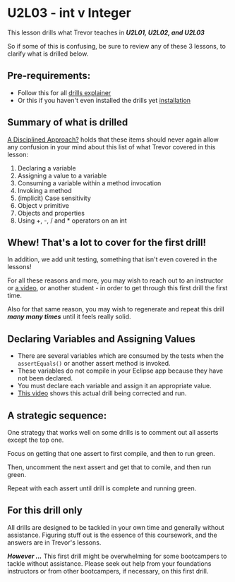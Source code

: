 # U2L03 - int v Integer

This lesson drills what Trevor teaches in _**U2L01, U2L02, and U2L03**_

So if some of this is confusing, be sure to review any of these 3 lessons, to clarify what is drilled below.

## Pre-requirements:

- Follow this for all  [drills explainer](/docs/drills/explainer/)
- Or this if you haven't even installed the drills yet [installation](/docs/drills/install/)

## Summary of what is drilled

[A Disciplined Approach?](/docs/drills/explainer/#the-absolute-or-never-again-proposition/) holds that these items should never again allow any confusion in your mind about this list of what Trevor covered in this lesson:

1. Declaring a variable
2. Assigning a value to a variable
3. Consuming a variable within a method invocation
4. Invoking a method
5. (implicit) Case sensitivity
6. Object v primitive
7. Objects and properties
8. Using +, -, / and * operators on an int

## Whew! That's a lot to cover for the first drill!

In addition, we add unit testing, something that isn't even covered in the lessons!

For all these reasons and more, you may wish to reach out to an instructor or [a video](https://youtu.be/kfkL4Ro5v5I?t=222), or another student - in order to get through this first drill the first time. 

Also for that same reason, you may wish to regenerate and repeat this drill _**many many times**_ until it feels really solid.


## Declaring Variables and Assigning Values

- There are several variables which are consumed by the tests when the `assertEquals()` or another assert method is invoked.
- These variables do not compile in your Eclipse app because they have not been declared.
- You must declare each variable and assign it an appropriate value.
- [This video](https://youtu.be/kfkL4Ro5v5I?t=222) shows this actual drill being corrected and run.

## A strategic sequence:

One strategy that works well on some drills is to comment out all asserts except the top one. 

Focus on getting that one assert to first compile, and then to run green.

Then, uncomment the next assert and get that to comile, and then run green.

Repeat with each assert until drill is complete and running green.

## For this drill only

All drills are designed to be tackled in your own time and generally without assistance. Figuring stuff out is the essence of this coursework, and the answers are in Trevor's lessons.

_**However ...**_ This first drill might be overwhelming for some bootcampers to tackle without assistance. Please seek out help from your foundations instructors or from other bootcampers, if necessary, on this first drill.
 
